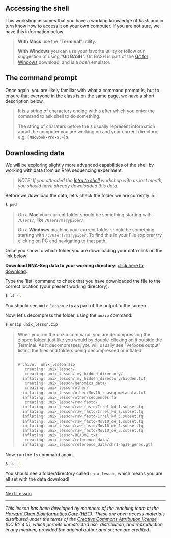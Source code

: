 ## Accessing the shell

This workshop assumes that you have a working knowledge of *bash* and in turn know how to access it on your own computer. If you are not sure, we have this information below.

> **With Macs** use the "**Terminal**" utility. 
> 
> **With Windows** you can use your favorite utility or follow our suggestion of using "**Git BASH**". Git BASH is part of the [Git for Windows](https://git-for-windows.github.io/) download, and is a *bash* emulator.

## The command prompt

Once again, you are likely familiar with what a command prompt is, but to ensure that everyone in the class is on the same page, we have a short description below.

> It is a string of characters ending with `$` after which you enter the command to ask shell to do something. 
>
> The string of charaters before the `$` usually represent information about the computer you are working on and your current directory; e.g. **`[MacBook-Pro-5:~]$`**.

## Downloading data

We will be exploring slightly more advanced capabilities of the shell by working with data from an RNA sequencing experiment. 

> *NOTE: If you attended the [Intro to shell](https://hbctraining.github.io/Training-modules/Intro_shell/) workshop with us last month, you should have already downloaded this data.*

Before we download the data, let's check the folder we are currently in:

```bash
$ pwd
```

> On a **Mac** your current folder should be something starting with `/Users/`, like `/Users/marypiper/`.
> 
> On a **Windows** machine your current folder should be something starting with `/c/Users/marypiper`. To find this in your File explorer try clicking on PC and navigating to that path.

Once you know to which folder you are downloading your data click on the link below:

**Download RNA-Seq data to your working directory:** [click here to download](https://github.com/hbctraining/Training-modules/blob/master/Intro_shell/data/unix_lesson.zip?raw=true).

Type the 'list' command to check that you have downloaded the file to the correct location (your present working directory):

```bash
$ ls -l
```

You should see `unix_lesson.zip` as part of the output to the screen.

Now, let's decompress the folder, using the `unzip` command:

```bash
$ unzip unix_lesson.zip 
```

> When you run the unzip command, you are decompressing the zipped folder, just like you would by double-clicking on it outside the Terminal. As it decompresses, you will usually see "verbose output" listing the files and folders being decompressed or inflated.
> 
> ```bash
> 
> Archive:  unix_lesson.zip
>    creating: unix_lesson/
>    creating: unix_lesson/.my_hidden_directory/
>   inflating: unix_lesson/.my_hidden_directory/hidden.txt  
>    creating: unix_lesson/genomics_data/
>    creating: unix_lesson/other/
>   inflating: unix_lesson/other/Mov10_rnaseq_metadata.txt  
>   inflating: unix_lesson/other/sequences.fa  
>    creating: unix_lesson/raw_fastq/
>   inflating: unix_lesson/raw_fastq/Irrel_kd_1.subset.fq  
>   inflating: unix_lesson/raw_fastq/Irrel_kd_2.subset.fq  
>   inflating: unix_lesson/raw_fastq/Irrel_kd_3.subset.fq  
>   inflating: unix_lesson/raw_fastq/Mov10_oe_1.subset.fq  
>   inflating: unix_lesson/raw_fastq/Mov10_oe_2.subset.fq  
>   inflating: unix_lesson/raw_fastq/Mov10_oe_3.subset.fq  
>   inflating: unix_lesson/README.txt  
>    creating: unix_lesson/reference_data/
>   inflating: unix_lesson/reference_data/chr1-hg19_genes.gtf  
> ```

Now, run the `ls` command again. 

```bash
$ ls -l
```

You should see a folder/directory called `unix_lesson`, which means you are all set with the data download! 

***

[Next Lesson](https://hbctraining.github.io/Training-modules/Intermediate_shell/lessons/exploring_basics.html)

***

*This lesson has been developed by members of the teaching team at the [Harvard Chan Bioinformatics Core (HBC)](http://bioinformatics.sph.harvard.edu/). These are open access materials distributed under the terms of the [Creative Commons Attribution license](https://creativecommons.org/licenses/by/4.0/) (CC BY 4.0), which permits unrestricted use, distribution, and reproduction in any medium, provided the original author and source are credited.*
